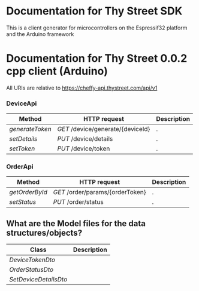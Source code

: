 # Documentation for Thy Street SDK
This is a client generator for microcontrollers on the Espressif32 platform and the Arduino framework

# Documentation for Thy Street 0.0.2 cpp client (Arduino) 

All URIs are relative to https://cheffy-api.thystreet.com/api/v1

### DeviceApi
|Method | HTTP request | Description|
|------------- | ------------- | -------------|
|*generateToken* | *GET* /device/generate/{deviceId} | .|
|*setDetails* | *PUT* /device/details | .|
|*setToken* | *PUT* /device/token | .|

### OrderApi
|Method | HTTP request | Description|
|------------- | ------------- | -------------|
|*getOrderById* | *GET* /order/params/{orderToken} | .|
|*setStatus* | *PUT* /order/status | .|


## What are the Model files for the data structures/objects?
|Class | Description|
|------------- | -------------|
|*DeviceTokenDto* | |
|*OrderStatusDto* | |
|*SetDeviceDetailsDto* | |

